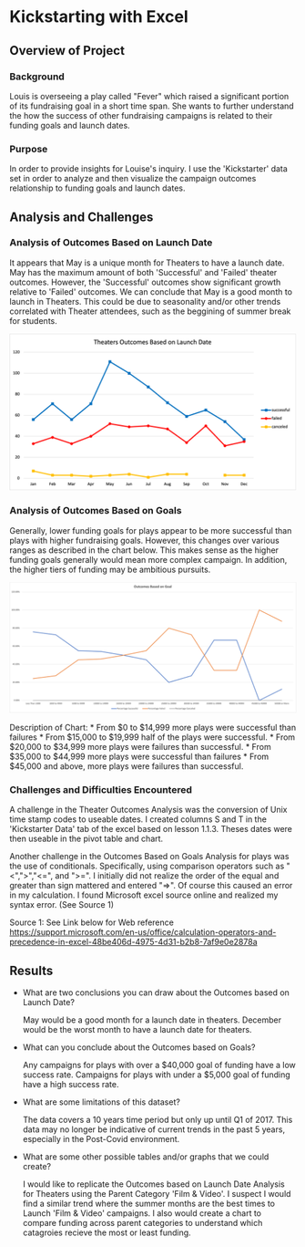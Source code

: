 # Kickstarting with Excel

## Overview of Project

### Background
Louis is overseeing a play called "Fever" which raised a significant portion of its fundraising goal in a short time span. She wants to further understand the how the success of other fundraising campaigns is related to their funding goals and launch dates. 

### Purpose
In order to provide insights for Louise's inquiry. I use the 'Kickstarter' data set in order to analyze and then visualize the campaign outcomes relationship to funding goals and launch dates.

## Analysis and Challenges

### Analysis of Outcomes Based on Launch Date

It appears that May is a unique month for Theaters to have a launch date. May has the maximum amount of both 'Successful' and 'Failed' theater outcomes. However, the 'Successful' outcomes show significant growth relative to 'Failed' outcomes. We can conclude that May is a good month to launch in Theaters. This could be due to seasonality and/or other trends correlated with Theater attendees, such as the beggining of summer break for students. 

![Theater_Outcomes_vs_Launch](Theater_Outcomes_vs_Launch.png "Theater_Outcomes_vs_Launch")

### Analysis of Outcomes Based on Goals

Generally, lower funding goals for plays appear to be more successful than plays with higher fundraising goals. However, this changes over various ranges as described in the chart below. This makes sense as the higher funding goals generally would mean more complex campaign. In addition, the higher tiers of funding may be ambitious pursuits.

![Outcomes_vs_Goals](Outcomes_vs_Goals.png "Outcomes_vs_Goals")

Description of Chart:
    * From $0 to $14,999 more plays were successful than failures
    * From $15,000 to $19,999 half of the plays were successful. 
    * From $20,000 to $34,999 more plays were failures than successful.
    * From $35,000 to $44,999 more plays were successful than failures
    * From $45,000 and above, more plays were failures than successful.

### Challenges and Difficulties Encountered

A challenge in the Theater Outcomes Analysis was the conversion of Unix time stamp codes to useable dates. I created columns S and T in the 'Kickstarter Data' tab of the excel based on lesson 1.1.3. Theses dates were then useable in the pivot table and chart.

Another challenge in the Outcomes Based on Goals Analysis for plays was the use of conditionals. Specifically, using comparison operators such as "<",">","<=", and ">=". I initially did not realize the order of the equal and greater than sign mattered and entered "=>". Of course this caused an error in my calculation. I found Microsoft excel source online and realized my syntax error. (See Source 1)

Source 1: See Link below for Web reference 
https://support.microsoft.com/en-us/office/calculation-operators-and-precedence-in-excel-48be406d-4975-4d31-b2b8-7af9e0e2878a

## Results

- What are two conclusions you can draw about the Outcomes based on Launch Date?
    
    May would be a good month for a launch date in theaters. December would be the worst month to have a launch date for theaters. 

- What can you conclude about the Outcomes based on Goals?

    Any campaigns for plays with over a $40,000 goal of funding have a low success rate. Campaigns for plays with under a $5,000 goal of funding have a high success rate.

- What are some limitations of this dataset?

    The data covers a 10 years time period but only up until Q1 of 2017. This data may no longer be indicative of current trends in the past 5 years, especially in the Post-Covid environment. 

- What are some other possible tables and/or graphs that we could create?

    I would like to replicate the Outcomes based on Launch Date Analysis for Theaters using the Parent Category 'Film & Video'. I suspect I would find a similar trend where the summer months are the best times to Launch 'Film & Video' campaigns. I also would create a chart to compare funding across parent categories to understand which catagroies recieve the most or least funding.
